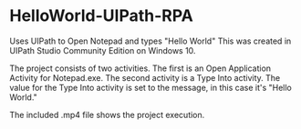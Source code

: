 # HelloWorld-UIPath-RPA
Uses UIPath to Open Notepad and types "Hello World" This was created in UIPath Studio Community Edition on Windows 10.

The project consists of two activities.  The first is an Open Application Activity for Notepad.exe.  The second activity is a Type Into activity.  The value for the Type Into activity is set to the message, in this case it's "Hello World."

The included .mp4 file shows the project execution.
